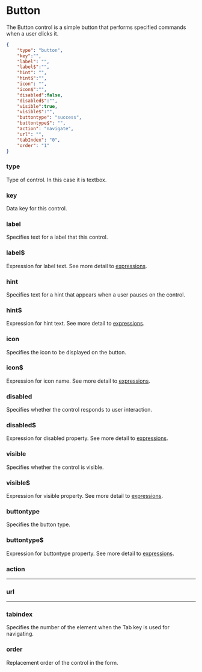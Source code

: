 
# Button
The Button control is a simple button that performs specified commands when a user clicks it.

```json
{
    "type": "button",
    "key":"",
    "label": "",
    "label$":"",
    "hint": "",
    "hint$":"",
    "icon": "",
    "icon$":"",
    "disabled":false,
    "disabled$":"",
    "visible":true,
    "visible$":"",
    "buttontype": "success",
    "buttontype$": "",
    "action": "navigate",
    "url": "",
    "tabIndex": "0",
    "order": "1"
}
```

### type
Type of control. In this case it is textbox.

### key
Data key for this control.

### label
Specifies text for a label that this control.

### label$
Expression for label text. See more detail to [expressions](https://github.com/selimtan/gianaForms/tree/master/expressions.md).

### hint
Specifies text for a hint that appears when a user pauses on the control.

### hint$
Expression for hint text. See more detail to [expressions](https://github.com/selimtan/gianaForms/tree/master/expressions.md).  

### icon
Specifies the icon to be displayed on the button.

### icon$
Expression for icon name. See more detail to [expressions](https://github.com/selimtan/gianaForms/tree/master/expressions.md).  

### disabled
Specifies whether the control responds to user interaction.

### disabled$
Expression for disabled property. See more detail to [expressions](https://github.com/selimtan/gianaForms/tree/master/expressions.md).  

### visible
Specifies whether the control is visible.

### visible$
Expression for visible property. See more detail to [expressions](https://github.com/selimtan/gianaForms/tree/master/expressions.md).  

### buttontype
Specifies the button type.

### buttontype$
Expression for buttontype property. See more detail to [expressions](https://github.com/selimtan/gianaForms/tree/master/expressions.md).  

### action
---

### url
---

### tabindex
Specifies the number of the element when the Tab key is used for navigating.

### order
Replacement order of the control in the form.
